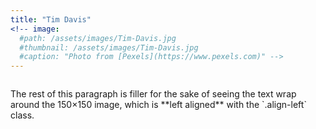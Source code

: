 ```yaml
---
title: "Tim Davis"
<!-- image:
  #path: /assets/images/Tim-Davis.jpg
  #thumbnail: /assets/images/Tim-Davis.jpg
  #caption: "Photo from [Pexels](https://www.pexels.com)" -->
---
```

<figure style="width: 150px" class="align-left">
  <img src="{{ site.url }}{{ site.baseurl }}/assets/images/Tim-Davis.jpg" alt="">
</figure> The rest of this paragraph is filler for the sake of seeing the text wrap around the 150×150 image, which is **left aligned** with the `.align-left` class.
